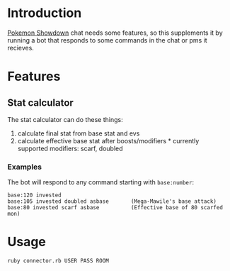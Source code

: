# Introduction

[Pokemon Showdown][0] chat needs some features, so this supplements it by running a bot that responds to some commands in the chat or pms it recieves.

  [0]: http://pokemonshowdown.com

# Features

## Stat calculator
The stat calculator can do these things:
  1. calculate final stat from base stat and evs
  2. calculate effective base stat after boosts/modifiers
    * currently supported modifiers: scarf, doubled

### Examples

The bot will respond to any command starting with `base:number`: 

    base:120 invested 
    base:105 invested doubled asbase       (Mega-Mawile's base attack)
    base:80 invested scarf asbase          (Effective base of 80 scarfed mon)



# Usage

    ruby connector.rb USER PASS ROOM


